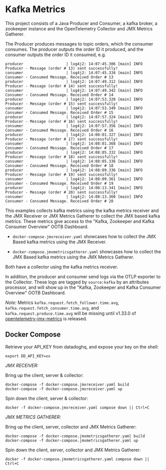 # Kafka Metrics

This project consists of a Java Producer and Consumer, a kafka broker, a zookeeper instance and the OpenTelemetry Collector and JMX Metrics Gatherer.

The Producer produces messages to topic orders, which the consumer consumes. The producer outputs the order ID it produced, and the consumer outputs the order ID it consumed, e.g.
```
producer                   | log4j2: 14:07:45.306 [main] INFO  Producer - Message (order # 13) sent successfully!
consumer                   | log4j2: 14:07:45.334 [main] INFO  Consumer - Consumed Message. Received Order # 13
producer                   | log4j2: 14:07:49.312 [main] INFO  Producer - Message (order # 14) sent successfully!
consumer                   | log4j2: 14:07:49.342 [main] INFO  Consumer - Consumed Message. Received Order # 14
producer                   | log4j2: 14:07:53.320 [main] INFO  Producer - Message (order # 15) sent successfully!
consumer                   | log4j2: 14:07:53.349 [main] INFO  Consumer - Consumed Message. Received Order # 15
producer                   | log4j2: 14:07:57.324 [main] INFO  Producer - Message (order # 16) sent successfully!
consumer                   | log4j2: 14:07:57.356 [main] INFO  Consumer - Consumed Message. Received Order # 16
producer                   | log4j2: 14:08:01.327 [main] INFO  Producer - Message (order # 17) sent successfully!
consumer                   | log4j2: 14:08:01.368 [main] INFO  Consumer - Consumed Message. Received Order # 17
producer                   | log4j2: 14:08:05.332 [main] INFO  Producer - Message (order # 18) sent successfully!
consumer                   | log4j2: 14:08:05.336 [main] INFO  Consumer - Consumed Message. Received Order # 18
producer                   | log4j2: 14:08:09.336 [main] INFO  Producer - Message (order # 19) sent successfully!
consumer                   | log4j2: 14:08:09.361 [main] INFO  Consumer - Consumed Message. Received Order # 19
producer                   | log4j2: 14:08:13.341 [main] INFO  Producer - Message (order # 20) sent successfully!
consumer                   | log4j2: 14:08:13.360 [main] INFO  Consumer - Consumed Message. Received Order # 20
```

This examples collects kafka metrics using the kafka metrics receiver and the JMX Receiver or JMX Metrics Gatherer to collect the JMX based kafka metrics. These metrics give access to the "Kafka, Zookeeper and Kafka Consumer Overview" OOTB Dashboard.

- `docker-compose.jmxreceiver.yaml` showcases how to collect the JMX Based kafka metrics using the JMX Receiver.

- `docker-compose.jmxmetricsgatherer.yaml` showcases how to collect the JMX Based kafka metrics using the JMX Metrics Gatherer.

Both have a collector using the kafka metrics receiver.

In addition, the producer and consumer send logs via the OTLP exporter to the Collector. These logs are tagged by `source:kafka` by an attributes processor, and will show up in the "Kafka, Zookeeper and Kafka Consumer Overview" OOTB Dashboard.


*Note:* Metrics `kafka.request.fetch_follower.time.avg`, `kafka.request.fetch_consumer.time.avg`, and `kafka.request.produce.time.avg` will be missing until v1.33.0 of [opentelemetry-jmx-metrics](https://github.com/open-telemetry/opentelemetry-java-contrib/releases) is released.

## Docker Compose
Retrieve your API_KEY from datadoghq, and expose your key on the shell:
```
export DD_API_KEY=xx
```

*JMX RECEIVER:*

Bring up the client, server & collector:
```
docker-compose -f docker-compose.jmxreceiver.yaml build
docker-compose -f docker-compose.jmxreceiver.yaml up
```

Spin down the client, server & collector:
```
docker -f docker-compose.jmxreceiver.yaml compose down || Ctrl+C
```

*JMX METRICS GATHERER:*

Bring up the client, server, collector and JMX Metrics Gatherer:
```
docker-compose -f docker-compose.jmxmetricsgatherer.yaml build
docker-compose -f docker-compose.jmxmetricsgatherer.yaml up
```

Spin down the client, server, collector and JMX Metrics Gatherer:
```
docker -f docker-compose.jmxmetricsgatherer.yaml compose down || Ctrl+C
```